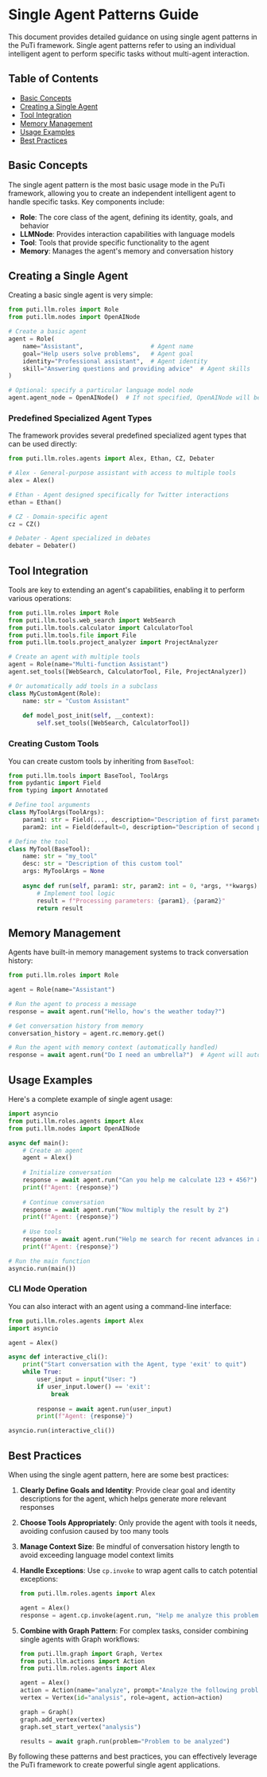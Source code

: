 # Single Agent Patterns Guide

This document provides detailed guidance on using single agent patterns in the PuTi framework. Single agent patterns refer to using an individual intelligent agent to perform specific tasks without multi-agent interaction.

## Table of Contents

- [Basic Concepts](#basic-concepts)
- [Creating a Single Agent](#creating-a-single-agent)
- [Tool Integration](#tool-integration)
- [Memory Management](#memory-management)
- [Usage Examples](#usage-examples)
- [Best Practices](#best-practices)

## Basic Concepts

The single agent pattern is the most basic usage mode in the PuTi framework, allowing you to create an independent intelligent agent to handle specific tasks. Key components include:

- **Role**: The core class of the agent, defining its identity, goals, and behavior
- **LLMNode**: Provides interaction capabilities with language models
- **Tool**: Tools that provide specific functionality to the agent
- **Memory**: Manages the agent's memory and conversation history

## Creating a Single Agent

Creating a basic single agent is very simple:

```python
from puti.llm.roles import Role
from puti.llm.nodes import OpenAINode

# Create a basic agent
agent = Role(
    name="Assistant",                   # Agent name
    goal="Help users solve problems",   # Agent goal
    identity="Professional assistant",  # Agent identity
    skill="Answering questions and providing advice"  # Agent skills
)

# Optional: specify a particular language model node
agent.agent_node = OpenAINode()  # If not specified, OpenAINode will be used by default
```

### Predefined Specialized Agent Types

The framework provides several predefined specialized agent types that can be used directly:

```python
from puti.llm.roles.agents import Alex, Ethan, CZ, Debater

# Alex - General-purpose assistant with access to multiple tools
alex = Alex()

# Ethan - Agent designed specifically for Twitter interactions
ethan = Ethan()

# CZ - Domain-specific agent
cz = CZ()

# Debater - Agent specialized in debates
debater = Debater()
```

## Tool Integration

Tools are key to extending an agent's capabilities, enabling it to perform various operations:

```python
from puti.llm.roles import Role
from puti.llm.tools.web_search import WebSearch
from puti.llm.tools.calculator import CalculatorTool
from puti.llm.tools.file import File
from puti.llm.tools.project_analyzer import ProjectAnalyzer

# Create an agent with multiple tools
agent = Role(name="Multi-function Assistant")
agent.set_tools([WebSearch, CalculatorTool, File, ProjectAnalyzer])

# Or automatically add tools in a subclass
class MyCustomAgent(Role):
    name: str = "Custom Assistant"
    
    def model_post_init(self, __context):
        self.set_tools([WebSearch, CalculatorTool])
```

### Creating Custom Tools

You can create custom tools by inheriting from `BaseTool`:

```python
from puti.llm.tools import BaseTool, ToolArgs
from pydantic import Field
from typing import Annotated

# Define tool arguments
class MyToolArgs(ToolArgs):
    param1: str = Field(..., description="Description of first parameter")
    param2: int = Field(default=0, description="Description of second parameter")

# Define the tool
class MyTool(BaseTool):
    name: str = "my_tool"
    desc: str = "Description of this custom tool"
    args: MyToolArgs = None
    
    async def run(self, param1: str, param2: int = 0, *args, **kwargs) -> Annotated[str, 'tool result']:
        # Implement tool logic
        result = f"Processing parameters: {param1}, {param2}"
        return result
```

## Memory Management

Agents have built-in memory management systems to track conversation history:

```python
from puti.llm.roles import Role

agent = Role(name="Assistant")

# Run the agent to process a message
response = await agent.run("Hello, how's the weather today?")

# Get conversation history from memory
conversation_history = agent.rc.memory.get()

# Run the agent with memory context (automatically handled)
response = await agent.run("Do I need an umbrella?")  # Agent will automatically access previous conversation history
```

## Usage Examples

Here's a complete example of single agent usage:

```python
import asyncio
from puti.llm.roles.agents import Alex
from puti.llm.nodes import OpenAINode

async def main():
    # Create an agent
    agent = Alex()
    
    # Initialize conversation
    response = await agent.run("Can you help me calculate 123 + 456?")
    print(f"Agent: {response}")
    
    # Continue conversation
    response = await agent.run("Now multiply the result by 2")
    print(f"Agent: {response}")
    
    # Use tools
    response = await agent.run("Help me search for recent advances in artificial intelligence")
    print(f"Agent: {response}")

# Run the main function
asyncio.run(main())
```

### CLI Mode Operation

You can also interact with an agent using a command-line interface:

```python
from puti.llm.roles.agents import Alex
import asyncio

agent = Alex()

async def interactive_cli():
    print("Start conversation with the Agent, type 'exit' to quit")
    while True:
        user_input = input("User: ")
        if user_input.lower() == 'exit':
            break
            
        response = await agent.run(user_input)
        print(f"Agent: {response}")

asyncio.run(interactive_cli())
```

## Best Practices

When using the single agent pattern, here are some best practices:

1. **Clearly Define Goals and Identity**: Provide clear goal and identity descriptions for the agent, which helps generate more relevant responses
   
2. **Choose Tools Appropriately**: Only provide the agent with tools it needs, avoiding confusion caused by too many tools

3. **Manage Context Size**: Be mindful of conversation history length to avoid exceeding language model context limits

4. **Handle Exceptions**: Use `cp.invoke` to wrap agent calls to catch potential exceptions:
   ```python
   from puti.llm.roles.agents import Alex
   
   agent = Alex()
   response = agent.cp.invoke(agent.run, "Help me analyze this problem")
   ```

5. **Combine with Graph Pattern**: For complex tasks, consider combining single agents with Graph workflows:
   ```python
   from puti.llm.graph import Graph, Vertex
   from puti.llm.actions import Action
   from puti.llm.roles.agents import Alex
   
   agent = Alex()
   action = Action(name="analyze", prompt="Analyze the following problem: {{problem}}")
   vertex = Vertex(id="analysis", role=agent, action=action)
   
   graph = Graph()
   graph.add_vertex(vertex)
   graph.set_start_vertex("analysis")
   
   results = await graph.run(problem="Problem to be analyzed")
   ```

By following these patterns and best practices, you can effectively leverage the PuTi framework to create powerful single agent applications. 